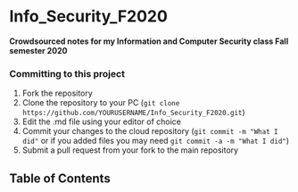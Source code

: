 # Info_Security_F2020
**Crowdsourced notes for my Information and Computer Security class Fall semester 2020**

### Committing to this project

1. Fork the repository
2. Clone the repository to your PC (`git clone https://github.com/YOURUSERNAME/Info_Security_F2020.git`)
3. Edit the .md file using your editor of choice
4. Commit your changes to the cloud repository (`git commit -m "What I did"` or if you added files you may need `git commit -a -m "What I did"`)
5. Submit a pull request from your fork to the main repository


## Table of Contents
